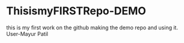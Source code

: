 # ThisismyFIRSTRepo-DEMO
this is my first work on the github making the demo repo and using it.
<br>
User-Mayur Patil

